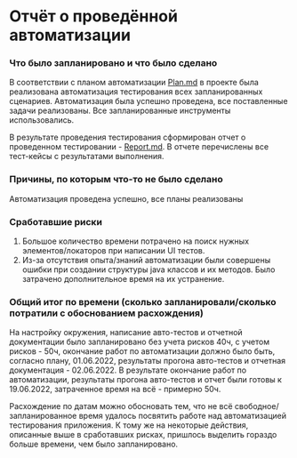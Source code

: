 # Отчёт о проведённой автоматизации #


### Что было запланировано и что было сделано
 
В соответствии с планом автоматизации [Plan.md](https://github.com/Graf-A/DIPLOMA3/blob/master/Plan.md) в проекте была реализована автоматизация тестирования всех запланированных сценариев.
Автоматизация была успешно проведена, все поставленные задачи реализованы. Все запланированные инструменты использовались.

В результате проведения тестирования сформирован отчет о проведенном тестировании - [Report.md](https://github.com/Graf-A/DIPLOMA3/blob/master/Report.md).
В отчете перечислены все тест-кейсы с результатами выполнения.


### Причины, по которым что-то не было сделано

Автоматизация проведена успешно, все планы реализованы


### Сработавшие риски

1. Большое количество времени потрачено на поиск нужных элементов/локаторов при написании UI тестов.
1. Из-за отсутствия опыта/знаний автоматизации были совершены ошибки при создании структуры java классов и их методов. Было затрачено дополнительное время на их устранение.


### Общий итог по времени (сколько запланировали/сколько потратили с обоснованием расхождения)

На настройку окружения, написание авто-тестов и отчетной документации было запланировано без учета рисков 40ч, с учетом рисков - 50ч, окончание работ по автоматизации должно было быть, согласно плану, 01.06.2022, результаты прогона авто-тестов и отчетная документация - 02.06.2022. В результате окончание работ по автоматизации, результаты прогона авто-тестов и отчет были готовы к 19.06.2022, затраченное время на всё - примерно 50ч.

Расхождение по датам можно обосновать тем, что не всё свободное/запланированное время удалось посвятить работе над автоматизацией тестирования приложения. К тому же на некоторые действия, описанные выше в сработавших рисках, пришлось выделить гораздо больше времени, чем было запланировано.
